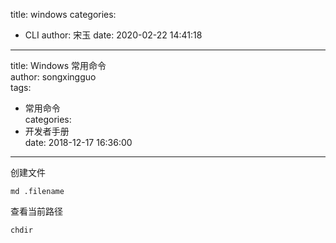 title: windows
categories:
 - CLI
author: 宋玉
date: 2020-02-22 14:41:18
---
title: Windows 常用命令<br />
author: songxingguo<br />
tags:

- 常用命令<br />
categories:
- 开发者手册<br />
date: 2018-12-17 16:36:00

---

创建文件

```
md .filename
```

查看当前路径

```bash
chdir
```
